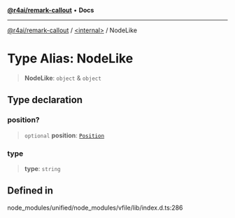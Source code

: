 [**@r4ai/remark-callout**](../../README.md) • **Docs**

***

[@r4ai/remark-callout](../../globals.md) / [\<internal\>](../README.md) / NodeLike

# Type Alias: NodeLike

> **NodeLike**: `object` & `object`

## Type declaration

### position?

> `optional` **position**: [`Position`](Position.md)

### type

> **type**: `string`

## Defined in

node\_modules/unified/node\_modules/vfile/lib/index.d.ts:286
